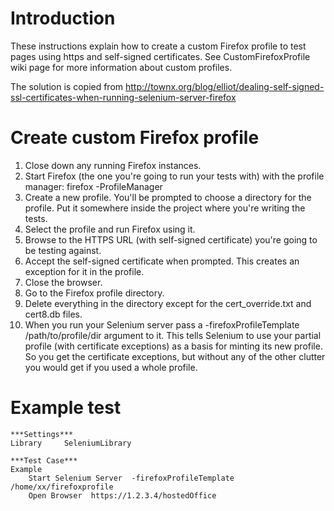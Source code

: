 # Introduction #

These instructions explain how to create a custom Firefox profile to test pages using https and self-signed certificates. See CustomFirefoxProfile wiki page for more information about custom profiles.

The solution is copied from
http://townx.org/blog/elliot/dealing-self-signed-ssl-certificates-when-running-selenium-server-firefox

# Create custom Firefox profile #

  1. Close down any running Firefox instances.
  1. Start Firefox (the one you're going to run your tests with) with the profile manager: firefox -ProfileManager
  1. Create a new profile. You'll be prompted to choose a directory for the profile. Put it somewhere inside the project where you're writing the tests.
  1. Select the profile and run Firefox using it.
  1. Browse to the HTTPS URL (with self-signed certificate) you're going to be testing against.
  1. Accept the self-signed certificate when prompted. This creates an exception for it in the profile.
  1. Close the browser.
  1. Go to the Firefox profile directory.
  1. Delete everything in the directory except for the cert\_override.txt and cert8.db files.
  1. When you run your Selenium server pass a -firefoxProfileTemplate /path/to/profile/dir argument to it. This tells Selenium to use your partial profile (with certificate exceptions) as a basis for minting its new profile. So you get the certificate exceptions, but without any of the other clutter you would get if you used a whole profile.

# Example test #
```
***Settings***
Library     SeleniumLibrary

***Test Case***
Example
    Start Selenium Server  -firefoxProfileTemplate  /home/xx/firefoxprofile
    Open Browser  https://1.2.3.4/hostedOffice
```